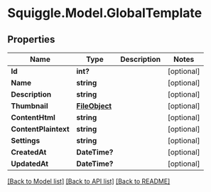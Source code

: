# Squiggle.Model.GlobalTemplate
## Properties

Name | Type | Description | Notes
------------ | ------------- | ------------- | -------------
**Id** | **int?** |  | [optional] 
**Name** | **string** |  | [optional] 
**Description** | **string** |  | [optional] 
**Thumbnail** | [**FileObject**](FileObject.md) |  | [optional] 
**ContentHtml** | **string** |  | [optional] 
**ContentPlaintext** | **string** |  | [optional] 
**Settings** | **string** |  | [optional] 
**CreatedAt** | **DateTime?** |  | [optional] 
**UpdatedAt** | **DateTime?** |  | [optional] 

[[Back to Model list]](../README.md#documentation-for-models) [[Back to API list]](../README.md#documentation-for-api-endpoints) [[Back to README]](../README.md)

